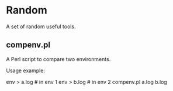# Random

A set of random useful tools.

## compenv.pl

A Perl script to compare two environments.

Usage example: 

  env > a.log  # in env 1
  env > b.log  # in env 2
  compenv.pl a.log b.log
